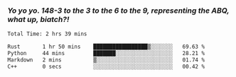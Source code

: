 ### ***Yo yo yo. 148-3 to the 3 to the 6 to the 9, representing the ABQ, what up, biatch?!***

<!--START_SECTION:waka-->

```txt
Total Time: 2 hrs 39 mins

Rust       1 hr 50 mins    █████████████████▒░░░░░░░   69.63 %
Python     44 mins         ███████░░░░░░░░░░░░░░░░░░   28.21 %
Markdown   2 mins          ▒░░░░░░░░░░░░░░░░░░░░░░░░   01.74 %
C++        0 secs          ░░░░░░░░░░░░░░░░░░░░░░░░░   00.42 %
```

<!--END_SECTION:waka-->

<!--
**AJMC2002/AJMC2002** is a ✨ _special_ ✨ repository because its `README.md` (this file) appears on your GitHub profile.

Here are some ideas to get you started:

- 🔭 I’m currently working on ...
- 🌱 I’m currently learning ...
- 👯 I’m looking to collaborate on ...
- 🤔 I’m looking for help with ...
- 💬 Ask me about ...
- 📫 How to reach me: ...
- 😄 Pronouns: ...
- ⚡ Fun fact: ...
-->
